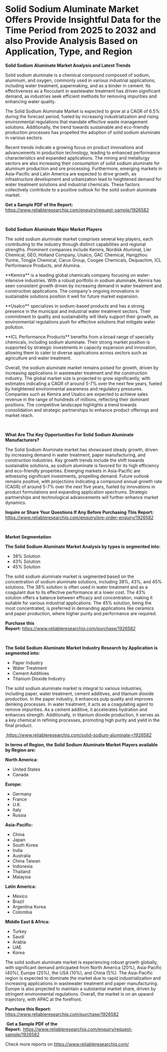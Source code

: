 <p><h1>Solid Sodium Aluminate Market Offers Provide Insightful Data for the Time Period from 2025 to 2032 and also Provide Analysis Based on Application, Type, and Region</h1></p><p><strong>Solid Sodium Aluminate Market Analysis and Latest Trends</strong></p>
<p><p>Solid sodium aluminate is a chemical compound composed of sodium, aluminum, and oxygen, commonly used in various industrial applications, including water treatment, papermaking, and as a binder in cement. Its effectiveness as a flocculant in wastewater treatment has driven significant demand, as industries seek efficient methods for removing impurities and enhancing water quality.</p><p>The Solid Sodium Aluminate Market is expected to grow at a CAGR of 6.5% during the forecast period, fueled by increasing industrialization and rising environmental regulations that mandate effective waste management solutions. Additionally, the trend towards sustainable and eco-friendly production processes has propelled the adoption of solid sodium aluminate in various sectors.</p><p>Recent trends indicate a growing focus on product innovations and advancements in production technology, leading to enhanced performance characteristics and expanded applications. The mining and metallurgy sectors are also increasing their consumption of solid sodium aluminate for aluminum production and ore processing. Furthermore, emerging markets in Asia-Pacific and Latin America are expected to drive growth, as infrastructure development and urbanization lead to heightened demand for water treatment solutions and industrial chemicals. These factors collectively contribute to a positive outlook for the solid sodium aluminate market.</p></p>
<p><strong>Get a Sample PDF of the Report:&nbsp;</strong> <a href="https://www.reliableresearchiq.com/enquiry/request-sample/1926582?utm_campaign=2456&utm_medium=2&utm_source=Github&utm_content=ia&utm_term=28032025&utm_id=solid-sodium-aluminate">https://www.reliableresearchiq.com/enquiry/request-sample/1926582</a></p>
<p>&nbsp;</p>
<p><strong>Solid Sodium Aluminate Major Market Players</strong></p>
<p><p>The solid sodium aluminate market comprises several key players, each contributing to the industry through distinct capabilities and regional strengths. Prominent companies include Kemira, Nordisk Aluminat, Lier Chemical, GEO, Holland Company, Usalco, GAC Chemical, Hangzhou Yunhe, Tongjie Chemical, Carus Group, Coogee Chemicals, Dequachim, ICL Performance Products, and Alumina.</p><p>**Kemira** is a leading global chemicals company focusing on water-intensive industries. With a robust portfolio in sodium aluminate, Kemira has seen consistent growth driven by increasing demand in water treatment and construction applications. The company's ongoing innovations in sustainable solutions position it well for future market expansion.</p><p>**Usalco** specializes in sodium-based products and has a strong presence in the municipal and industrial water treatment sectors. Their commitment to quality and sustainability will likely support their growth, as environmental regulations push for effective solutions that mitigate water pollution. </p><p>**ICL Performance Products** benefits from a broad range of specialty chemicals, including sodium aluminate. Their strong market position is supported by strategic investments in capacity expansion and innovation, allowing them to cater to diverse applications across sectors such as agriculture and water treatment.</p><p>Overall, the sodium aluminate market remains poised for growth, driven by increasing applications in wastewater treatment and the construction industry. The global market size is projected to grow significantly, with estimates indicating a CAGR of around 5-7% over the next few years, fueled by heightened environmental awareness and regulatory pressures. Companies such as Kemira and Usalco are expected to achieve sales revenue in the range of hundreds of millions, reflecting their dominant positions. The competitive landscape highlights a trend towards consolidation and strategic partnerships to enhance product offerings and market reach.</p></p>
<p>&nbsp;</p>
<p><strong>What Are The Key Opportunities For Solid Sodium Aluminate Manufacturers?</strong></p>
<p><p>The Solid Sodium Aluminate market has showcased steady growth, driven by increasing demand in water treatment, paper manufacturing, and construction industries. Key growth trends include the shift towards sustainable solutions, as sodium aluminate is favored for its high efficiency and eco-friendly properties. Emerging markets in Asia-Pacific are witnessing significant investments, propelling demand. Future outlook remains positive, with projections indicating a compound annual growth rate (CAGR) of around 5-7% over the next five years, fueled by innovations in product formulations and expanding application spectrums. Strategic partnerships and technological advancements will further enhance market dynamics.</p></p>
<p><strong>Inquire or Share Your Questions If Any Before Purchasing This Report:</strong> <a href="https://www.reliableresearchiq.com/enquiry/pre-order-enquiry/1926582?utm_campaign=2456&utm_medium=2&utm_source=Github&utm_content=ia&utm_term=28032025&utm_id=solid-sodium-aluminate">https://www.reliableresearchiq.com/enquiry/pre-order-enquiry/1926582</a></p>
<p>&nbsp;</p>
<p><strong>Market Segmentation</strong></p>
<p><strong>The Solid Sodium Aluminate Market Analysis by types is segmented into:</strong></p>
<p><ul><li>38% Solution</li><li>43% Solution</li><li>45% Solution</li></ul></p>
<p><p>The solid sodium aluminate market is segmented based on the concentration of sodium aluminate solutions, including 38%, 43%, and 45% solutions. The 38% solution is often used in water treatment and as a coagulant due to its effective performance at a lower cost. The 43% solution offers a balance between efficacy and concentration, making it suitable for various industrial applications. The 45% solution, being the most concentrated, is preferred in demanding applications like ceramics and paper production, where higher purity and performance are required.</p></p>
<p><strong>Purchase this Report:&nbsp;</strong><a href="https://www.reliableresearchiq.com/purchase/1926582?utm_campaign=2456&utm_medium=2&utm_source=Github&utm_content=ia&utm_term=28032025&utm_id=solid-sodium-aluminate">https://www.reliableresearchiq.com/purchase/1926582</a></p>
<p>&nbsp;</p>
<p><strong>The Solid Sodium Aluminate Market Industry Research by Application is segmented into:</strong></p>
<p><ul><li>Paper Industry</li><li>Water Treatment</li><li>Cement Additives</li><li>Titanium Dioxide Industry</li></ul></p>
<p><p>The solid sodium aluminate market is integral to various industries, including paper, water treatment, cement additives, and titanium dioxide production. In the paper industry, it enhances pulp quality and improves deinking processes. In water treatment, it acts as a coagulating agent to remove impurities. As a cement additive, it accelerates hydration and enhances strength. Additionally, in titanium dioxide production, it serves as a key chemical in refining processes, promoting high purity and yield in the final product.</p></p>
<p><a href="https://www.reliableresearchiq.com/solid-sodium-aluminate-r1926582?utm_campaign=2456&utm_medium=2&utm_source=Github&utm_content=ia&utm_term=28032025&utm_id=solid-sodium-aluminate">&nbsp;https://www.reliableresearchiq.com/solid-sodium-aluminate-r1926582</a></p>
<p><strong>In terms of Region, the Solid Sodium Aluminate Market Players available by Region are:</strong></p>
<p>
    <p> <strong> North America: </strong>
        <ul>
            <li>United States</li>
            <li>Canada</li>
        </ul>
        </p> 
    <p> <strong> Europe: </strong>
        <ul>
            <li>Germany</li>
            <li>France</li>
            <li>U.K.</li>
            <li>Italy</li>
            <li>Russia</li>
        </ul>
        </p> 
    <p> <strong> Asia-Pacific: </strong>
        <ul>
            <li>China</li>
            <li>Japan</li>
            <li>South Korea</li>
            <li>India</li>
            <li>Australia</li>
            <li>China Taiwan</li>
            <li>Indonesia</li>
            <li>Thailand</li>
            <li>Malaysia</li>
        </ul>
        </p> 
    <p> <strong> Latin America: </strong>
        <ul>
            <li>Mexico</li>
            <li>Brazil</li>
            <li>Argentina Korea</li>
            <li>Colombia</li>
        </ul>
        </p> 
    <p> <strong> Middle East & Africa: </strong>
        <ul>
            <li>Turkey</li>
            <li>Saudi</li>
            <li>Arabia</li>
            <li>UAE</li>
            <li>Korea</li>
        </ul>
    </p>
    </p>
<p><p>The solid sodium aluminate market is experiencing robust growth globally, with significant demand anticipated from North America (20%), Asia-Pacific (40%), Europe (25%), the USA (10%), and China (5%). The Asia-Pacific region is expected to dominate the market due to rapid industrialization and increasing applications in wastewater treatment and paper manufacturing. Europe is also projected to maintain a substantial market share, driven by stringent environmental regulations. Overall, the market is on an upward trajectory, with APAC at the forefront.</p></p>
<p><strong>Purchase this Report: </strong><a href="https://www.reliableresearchiq.com/purchase/1926582?utm_campaign=2456&utm_medium=2&utm_source=Github&utm_content=ia&utm_term=28032025&utm_id=solid-sodium-aluminate">https://www.reliableresearchiq.com/purchase/1926582</a></p>
<p>&nbsp;<strong>Get a Sample PDF of the Report:&nbsp;&nbsp;</strong><a href="https://www.reliableresearchiq.com/enquiry/request-sample/1926582?utm_campaign=2456&utm_medium=2&utm_source=Github&utm_content=ia&utm_term=28032025&utm_id=solid-sodium-aluminate">https://www.reliableresearchiq.com/enquiry/request-sample/1926582</a></p>
<p><strong></strong></p>
<p>Check more reports on <a href="https://www.reliableresearchiq.com/?utm_campaign=2456&utm_medium=2&utm_source=Github&utm_content=ia&utm_term=28032025&utm_id=solid-sodium-aluminate">https://www.reliableresearchiq.com/</a></p>